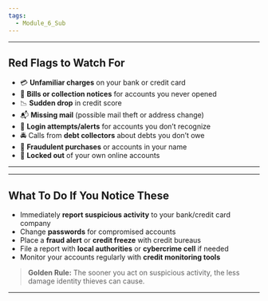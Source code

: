 ```yaml
---
tags:
  - Module_6_Sub
---
```

---
## Red Flags to Watch For

- 💳 **Unfamiliar charges** on your bank or credit card
- 📩 **Bills or collection notices** for accounts you never opened
- 📉 **Sudden drop** in credit score
- 📬 **Missing mail** (possible mail theft or address change)
- 🔑 **Login attempts/alerts** for accounts you don’t recognize
- 🚔 Calls from **debt collectors** about debts you don’t owe
- 🛒 **Fraudulent purchases** or accounts in your name
- 🔐 **Locked out** of your own online accounts

---


---
## What To Do If You Notice These

- Immediately **report suspicious activity** to your bank/credit card company
- Change **passwords** for compromised accounts
- Place a **fraud alert** or **credit freeze** with credit bureaus
- File a report with **local authorities** or **cybercrime cell** if needed
- Monitor your accounts regularly with **credit monitoring tools**

> **Golden Rule:** The sooner you act on suspicious activity, the less damage identity thieves can cause.

---